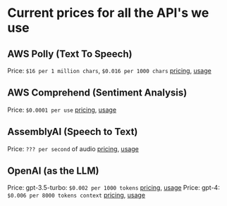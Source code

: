# Current prices for all the API's we use

## AWS Polly (Text To Speech)

Price: `$16 per 1 million chars`, `$0.016 per 1000 chars` [pricing](https://aws.amazon.com/polly/pricing/), [usage](https://us-east-1.console.aws.amazon.com/cost-management/home?region=us-east-1)

## AWS Comprehend (Sentiment Analysis)

Price: `$0.0001 per use` [pricing](https://aws.amazon.com/comprehend/pricing/), [usage](https://us-east-1.console.aws.amazon.com/cost-management/home?region=us-east-1)

## AssemblyAI (Speech to Text)

Price: `??? per second` of audio [pricing](https://www.assemblyai.com/pricing), [usage](https://www.assemblyai.com/app/usage)

## OpenAI (as the LLM)

Price: gpt-3.5-turbo: `$0.002 per 1000 tokens` [pricing](https://openai.com/pricing), [usage](https://platform.openai.com/account/usage)
Price: gpt-4: `$0.006 per 8000 tokens context` [pricing](https://openai.com/pricing), [usage](https://platform.openai.com/account/usage)
